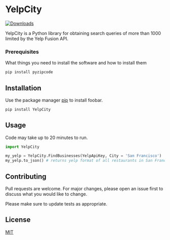 # YelpCity
[![Downloads](https://pepy.tech/badge/yelpcity)](https://pepy.tech/project/yelpcity)

YelpCity is a Python library for obtaining search queries of more than 1000 limited by the Yelp Fusion API.

### Prerequisites

What things you need to install the software and how to install them
```bash
pip install pyzipcode
```
## Installation

Use the package manager [pip](https://pypi.org/project/YelpCity/) to install foobar.

```bash
pip install YelpCity
```

## Usage
Code may take up to 20 minutes to run.
```python
import YelpCity

my_yelp = YelpCity.FindBusinesses(YelpApiKey, City = 'San Francisco')
my_yelp.to_json() # returns yelp format of all restaurants in San Francisco
```

## Contributing
Pull requests are welcome. For major changes, please open an issue first to discuss what you would like to change.

Please make sure to update tests as appropriate.

## License
[MIT](https://choosealicense.com/licenses/mit/)
